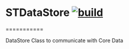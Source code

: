 # STDataStore [![build](https://travis-ci.org/aliueKurone/STDataStore.png?branch=master)](https://travis-ci.org/aliueKurone/STDataStore) 
===========

DataStore Class to communicate with Core Data
